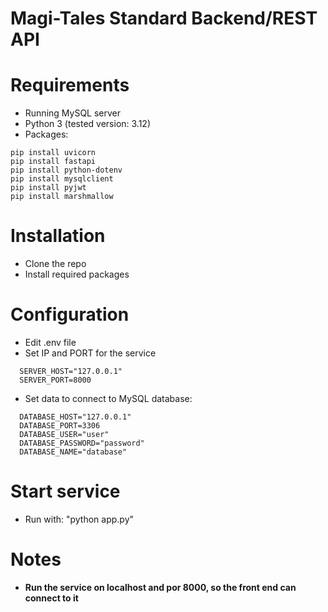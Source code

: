 # Magi-Tales Standard Backend/REST API

# Requirements  
- Running MySQL server  
- Python 3 (tested version: 3.12)
- Packages:

```
pip install uvicorn
pip install fastapi
pip install python-dotenv
pip install mysqlclient 
pip install pyjwt
pip install marshmallow
```

# Installation 
- Clone the repo
- Install required packages 

# Configuration 
- Edit .env file
- Set IP and PORT for the service

```
  SERVER_HOST="127.0.0.1"
  SERVER_PORT=8000
```

- Set data to connect to MySQL database: 

```
  DATABASE_HOST="127.0.0.1"
  DATABASE_PORT=3306
  DATABASE_USER="user"
  DATABASE_PASSWORD="password"
  DATABASE_NAME="database"
```

# Start service  
- Run with: "python app.py"

# Notes
- **Run the service on localhost and por 8000, so the front end can connect to it**


  

